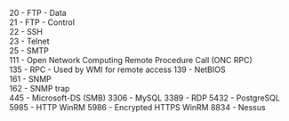 
20 - FTP - Data  
21 - FTP - Control  
22 - SSH  
23 - Telnet  
25 - SMTP  
111 - Open Network Computing Remote Procedure Call (ONC RPC)  
135 - RPC  - Used by WMI for remote access
139 - NetBIOS  
161 - SNMP  
162 - SNMP trap  
445 - Microsoft-DS (SMB)
3306 - MySQL
3389 - RDP
5432 - PostgreSQL
5985 - HTTP WinRM
5986 - Encrypted HTTPS WinRM
8834 - Nessus